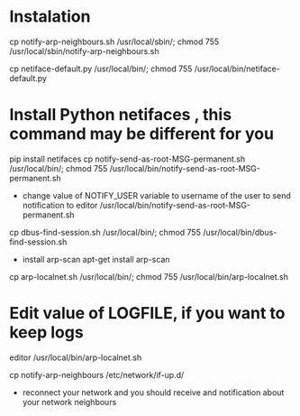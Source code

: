 # Instalation
cp notify-arp-neighbours.sh /usr/local/sbin/;
chmod 755 /usr/local/sbin/notify-arp-neighbours.sh

cp netiface-default.py /usr/local/bin/;
chmod 755 /usr/local/bin/netiface-default.py

# Install Python netifaces , this command may be different for you
pip install netifaces
cp notify-send-as-root-MSG-permanent.sh /usr/local/bin/;
chmod 755 /usr/local/bin/notify-send-as-root-MSG-permanent.sh

* change value of NOTIFY_USER variable to username of the user to send notification to
editor /usr/local/bin/notify-send-as-root-MSG-permanent.sh

cp dbus-find-session.sh /usr/local/bin/;
chmod 755 /usr/local/bin/dbus-find-session.sh

* install arp-scan
apt-get install arp-scan

cp arp-localnet.sh /usr/local/bin/;
chmod 755 /usr/local/bin/arp-localnet.sh

# Edit value of LOGFILE, if you want to keep logs
editor /usr/local/bin/arp-localnet.sh

cp notify-arp-neighbours /etc/network/if-up.d/

* reconnect your network and you should receive and notification about your network neighbours
